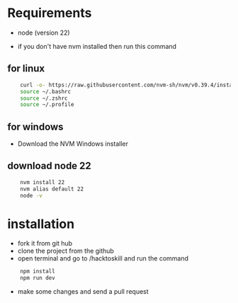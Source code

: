 # Requirements
- node (version 22)

- if you don't have nvm installed then run this command

## for linux
```bash
    curl -o- https://raw.githubusercontent.com/nvm-sh/nvm/v0.39.4/install.sh | bash
    source ~/.bashrc  
    source ~/.zshrc  
    source ~/.profile 

```
## for windows 
- Download the NVM Windows installer

## download node 22 
```bash 
    nvm install 22
    nvm alias default 22
    node -v
```

# installation
- fork it from git hub
- clone the project from the github
- open terminal and go to /hacktoskill and run the command
```bash 
    npm install
    npm run dev
```
- make some changes and send a pull request